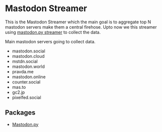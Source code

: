 # Mastodon Streamer

This is the Mastodon Streamer which the main goal is to aggregate top N mastodon servers make them a central firehose. Upto now we this streamer using [mastodon.py streamer](https://mastodonpy.readthedocs.io/en/stable/10_streaming.html#stream-endpoints) to collect the data.

Main mastodon servers going to collect data. 
- mastodon.social
- mastodon.cloud
- mstdn.social
- mastodon.world
- pravda.me
- mastodon.online
- counter.social
- mas.to
- gc2.jp
- pixelfed.social

## Packages
- [Mastodon.py](https://mastodonpy.readthedocs.io/en/stable/index.html)

